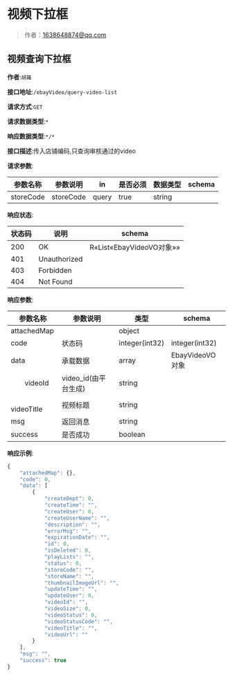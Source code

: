 # 视频下拉框

> 作者：1638648874@qq.com

## 视频查询下拉框

**作者**:`胡雍`

**接口地址**:`/ebayVideo/query-video-list`


**请求方式**:`GET`


**请求数据类型**:`*`


**响应数据类型**:`*/*`


**接口描述**:传入店铺编码,只查询审核通过的video


**请求参数**:


| 参数名称 | 参数说明 | in    | 是否必须 | 数据类型 | schema |
| -------- | -------- | ----- | -------- | -------- | ------ |
|storeCode|storeCode|query|true|string|||


**响应状态**:


| 状态码 | 说明 | schema |
| -------- | -------- | ----- | 
|200|OK|R«List«EbayVideoVO对象»»|
|401|Unauthorized||
|403|Forbidden||
|404|Not Found|||


**响应参数**:


| 参数名称 | 参数说明 | 类型 | schema |
| -------- | -------- | ----- |----- | 
|attachedMap||object||
|code|状态码|integer(int32)|integer(int32)|
|data|承载数据|array|EbayVideoVO对象|
|&emsp;&emsp;videoId|video_id(由平台生成)|string||
|&emsp;&emsp;videoTitle|视频标题|string||
|msg|返回消息|string||
|success|是否成功|boolean|||


**响应示例**:
```javascript
{
	"attachedMap": {},
	"code": 0,
	"data": [
		{
			"createDept": 0,
			"createTime": "",
			"createUser": 0,
			"createUserName": "",
			"description": "",
			"errorMsg": "",
			"expirationDate": "",
			"id": 0,
			"isDeleted": 0,
			"playLists": "",
			"status": 0,
			"storeCode": "",
			"storeName": "",
			"thumbnailImageUrl": "",
			"updateTime": "",
			"updateUser": 0,
			"videoId": "",
			"videoSize": 0,
			"videoStatus": 0,
			"videoStatusCode": "",
			"videoTitle": "",
			"videoUrl": ""
		}
	],
	"msg": "",
	"success": true
}
```